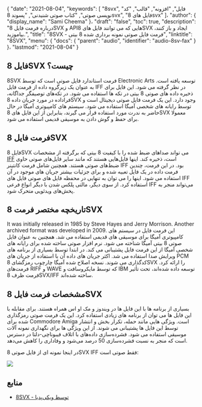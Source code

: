{
  "date": "2021-08-04",
  "keywords": [
"8svx",
"فایل",
"افزونه",
"قالب",
"کد نویسی صوتی",
"کتاب صوتی شنیدنی",
"پسوند 8svx",
"فایل های 8svx"
]،
  "author": {
    "display_name": "Sami Cheema"
}،
  "draft": "false",
  "toc": true,
  "description": "درباره فرمت فایل 8SVX و APIهایی که می توانند فایل های 8SVX ایجاد و باز کنند، بیاموزید.",
  "title": "8SVX - فرمت فایل صوتی نمونه برداری شده 8 بیتی",
  "linktitle": "8SVX",
  "menu": {
    "docs": {
      "parent": "audio",
      "identifier": "audio-8sv-fax"
}
}،
  "lastmod": "2021-08-04"
}

## فایل 8SVX چیست؟ ##

8SVX فرمت استاندارد فایل صوتی است که توسط Electronic Arts توسعه یافته است. به عنوان یک زیرگروه داده از فرمت فایل IFF در نظر گرفته می شود. این فایل برای ذخیره داده های صوتی 8 بیتی در تکه ها استفاده می شود. در تکه‌های توصیفگر جداگانه، فراداده در مورد جریان داده 8SVX وجود دارد. این یک فرمت فایل صوتی دیجیتال است و توسط رایانه های شخصی آمیگا استفاده می شود. سیستم های کامپیوتری آمیگا در حال حاضر به ندرت مورد استفاده قرار می گیرند، بنابراین از این فایل های 8SVX معمولا برای حفظ و گوش دادن به موسیقی قدیمی استفاده می شود.

## فرمت فایل 8SVX

فایل 8SVX می تواند صداهای ضبط شده را با کیفیت 8 بیتی که برگرفته از مشخصات [IFF](/audio/aiff/) است، ذخیره کند. اینها فایل‌هایی هستند که مانند سایر فایل‌های صوتی حاوی ضبط‌های صوتی هستند. همچنین شامل فرمت کانتینر IFF بود. در این فرمت، چندین فرمت داده در یک فایل تعبیه شده و برای جزئیات بیشتر جریان های موجود در آن استفاده می شود. اینها را می توان به تنهایی در محفظه فایل های صوتی فایل های IFF استفاده کرد. از سوی دیگر، مالتی پلکس شدن با دیگر انواع فرعی IFF می‌تواند منجر به پخش‌های ویدئویی متحرک شود.

## تاریخچه مختصر فرمت 8SVX

It was initially released in 1985 by Steve Hayes and Jerry Morrison. Another archived format was developed in 2009. این فرمت فایل در سیستم های کامپیوتری آمیگا برای موسیقی های قدیمی استفاده می شد. همچنین به عنوان فایل صوتی 8 بیتی آمیگا شناخته می شود. نرم افزار صوتی ساخته شده برای رایانه های شخصی آمیگا از این فرمت فایل پشتیبانی می کند. در ابتدا توسط بسیاری از برنامه های ویرایش صدا استفاده می شد. اکثر جریان های داده آن با استفاده از جریان های PCM کدگذاری می شوند. نسخه اصلاح شده آمیگا چارچوب رمزگشای 8SVX را ارائه کرد. فرمت‌های RIFF و WAVE که توسط مایکروسافت و IBM توسعه داده شده‌اند، تحت تأثیر فرمت ظرف 8SVX/IFF ساخته شده‌اند.

## مشخصات فرمت فایل 8SVX

بسیاری از برنامه ها با این فایل ها در ویندوز و مک او اس همراه هستند. برای مقابله با این فایل ها می توان از برنامه های زیادی استفاده کرد. این یک فرمت صوتی رمزگذاری شده برای Commodore Amiga است. ویژگی هایی مانند حمله، تکرار بخش و انتشار توسط این فایل ها پشتیبانی می شوند. از این ویژگی ها برای نگهداری نمونه آلات موسیقی استفاده می شود. فشرده‌سازی داده‌های با اتلاف فیبوناچی-دلتا در دسترس است که منجر به نسبت فشرده‌سازی 50 درصد می‌شود و وفاداری را کاهش می‌دهد.

در اینجا نمونه ای از فایل صوتی 8SVX IFF فقط صوتی است:

![](../8svx.png)

## منابع ##

* [8SVX - توسط ویکی‌پدیا](https://en.wikipedia.org/wiki/8SVX)


